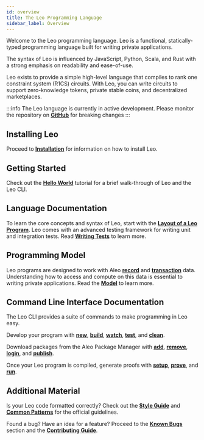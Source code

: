 ```yaml
---
id: overview
title: The Leo Programming Language
sidebar_label: Overview
---
```


Welcome to the Leo programming language. Leo is a functional, statically-typed programming language built
for writing private applications.

The syntax of Leo is influenced by JavaScript, Python, Scala, and Rust with a strong emphasis on readability and ease-of-use.

Leo exists to provide a simple high-level language that compiles to rank one constraint system (R1CS) circuits.
With Leo, you can write circuits to support zero-knowledge tokens, private stable coins, and decentralized marketplaces.

:::info
The Leo language is currently in active development. Please monitor the repository on [**GitHub**](https://github.com/AleoHQ/leo) for breaking changes
:::

## Installing Leo

Proceed to [**Installation**](./01_installation.md) for information on how to install Leo.

## Getting Started

Check out the [**Hello World**](./02_hello_world.md) tutorial for a brief walk-through of Leo and the Leo CLI.

## Language Documentation

To learn the core concepts and syntax of Leo, start with the [**Layout of a Leo Program**](aleo/documentation/developer/language/01_layout.md).
Leo comes with an advanced testing framework for writing unit and integration tests. Read [**Writing Tests**](aleo/documentation/developer/language/12_tests.md) to learn more.

## Programming Model

Leo programs are designed to work with Aleo [**record**](../../aleo/concepts/02_records.md) and [**transaction**](../../aleo/concepts/03_transactions.md) data. 
Understanding how to access and compute on this data is essential to writing private applications. 
Read the [**Model**](../programming_model/00_model.md) to learn more.

## Command Line Interface Documentation

The Leo CLI provides a suite of commands to make programming in Leo easy.

Develop your program with [**new**](../cli/00_new.md), [**build**](../cli/02_build.md), [**watch**](../cli/03_watch.md), 
[**test**](../cli/04_test.md), and [**clean**](../cli/13_clean.md).

Download packages from the Aleo Package Manager with [**add**](../cli/09_add.md), [**remove**](../cli/10_remove.md), [**login**](../cli/08_login.md), and [**publish**](../cli/11_publish.md).

Once your Leo program is compiled, generate proofs with [**setup**](../cli/05_setup.md), [**prove**](../cli/06_prove.md), and [**run**](../cli/07_run.md).

## Additional Material

Is your Leo code formatted correctly? Check out the [**Style Guide**](../additional_material/00_style.md) and [**Common Patterns**](../additional_material/01_common.md) for the official guidelines.

Found a bug? Have an idea for a feature? Proceed to the [**Known Bugs**](../additional_material/02_bugs.md) section and the [**Contributing Guide**](../additional_material/03_contributing.md).
